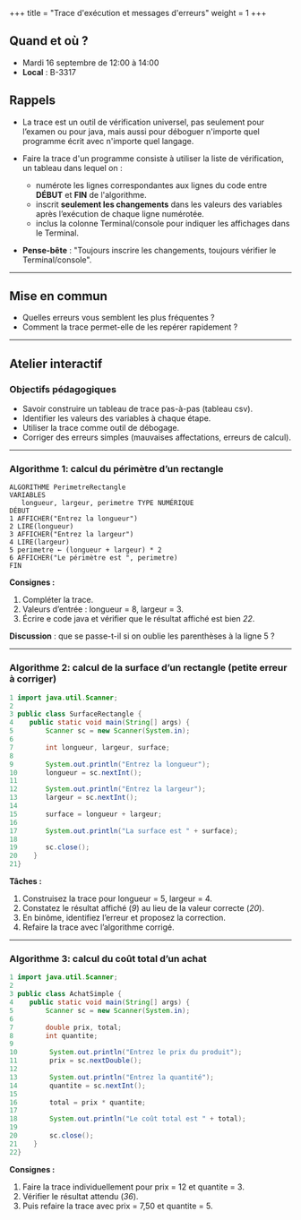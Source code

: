+++
title = "Trace d'exécution et messages d'erreurs"
weight = 1
+++

## Quand et où ?

* Mardi 16 septembre de 12:00 à 14:00
* **Local** : B-3317

## Rappels

* La trace est un outil de vérification universel, pas seulement pour l’examen ou pour java, mais aussi pour déboguer n'importe quel programme écrit avec n'importe quel langage.
* Faire la trace d'un programme consiste à utiliser la liste de vérification, un tableau dans lequel on :
   * numérote les lignes correspondantes aux lignes du code entre **DÉBUT** et **FIN** de l'algorithme. 
   * inscrit **seulement les changements** dans les valeurs des variables après l’exécution de chaque ligne numérotée.
   * inclus la colonne Terminal/console pour indiquer les affichages dans le Terminal.

* **Pense-bête** : "Toujours inscrire les changements, toujours vérifier le Terminal/console".

---

## Mise en commun

  * Quelles erreurs vous semblent les plus fréquentes ?
  * Comment la trace permet-elle de les repérer rapidement ?

---

## Atelier interactif

### Objectifs pédagogiques

* Savoir construire un tableau de trace pas-à-pas (tableau csv).
* Identifier les valeurs des variables à chaque étape.
* Utiliser la trace comme outil de débogage.
* Corriger des erreurs simples (mauvaises affectations, erreurs de calcul).

---

### Algorithme 1: calcul du périmètre d’un rectangle

```text
ALGORITHME PerimetreRectangle
VARIABLES
   longueur, largeur, perimetre TYPE NUMÉRIQUE
DÉBUT
1 AFFICHER("Entrez la longueur")
2 LIRE(longueur)
3 AFFICHER("Entrez la largeur")
4 LIRE(largeur)
5 perimetre ← (longueur + largeur) * 2
6 AFFICHER("Le périmètre est ", perimetre)
FIN
```

**Consignes :**

1. Compléter la trace.
2. Valeurs d’entrée : longueur = 8, largeur = 3.
3. Écrire e code java et vérifier que le résultat affiché est bien *22*.

**Discussion** : que se passe-t-il si on oublie les parenthèses à la ligne 5 ?

---

### Algorithme 2: calcul de la surface d’un rectangle (petite erreur à corriger)

```java
1 import java.util.Scanner;
2
3 public class SurfaceRectangle {
4    public static void main(String[] args) {
5        Scanner sc = new Scanner(System.in);
6
7        int longueur, largeur, surface;
8
9        System.out.println("Entrez la longueur");
10       longueur = sc.nextInt();
11
12       System.out.println("Entrez la largeur");
13       largeur = sc.nextInt();
14
15       surface = longueur + largeur;
16
17       System.out.println("La surface est " + surface);
18
19       sc.close();
20    }
21}
```

**Tâches :**
1. Construisez la trace pour longueur = 5, largeur = 4.
2. Constatez le résultat affiché (*9*) au lieu de la valeur correcte (*20*).
3. En binôme, identifiez l’erreur et proposez la correction.
4. Refaire la trace avec l’algorithme corrigé.

---

### Algorithme 3: calcul du coût total d’un achat

```java
1 import java.util.Scanner;
2
3 public class AchatSimple {
4    public static void main(String[] args) {
5        Scanner sc = new Scanner(System.in);
6
7        double prix, total;
8        int quantite;
9
10        System.out.println("Entrez le prix du produit");
11        prix = sc.nextDouble();
12
13        System.out.println("Entrez la quantité");
14        quantite = sc.nextInt();
15
16        total = prix * quantite;
17
18        System.out.println("Le coût total est " + total);
19
20        sc.close();
21    }
22}
```

**Consignes :**

1. Faire la trace individuellement pour prix = 12 et quantite = 3.
2. Vérifier le résultat attendu (*36*).
3. Puis refaire la trace avec prix = 7,50 et quantite = 5.

<!--
[Corrigé](./traces_corrigés.pdf)
-->

<!--

* [Atelier Traces d'exécution](./atelier_trace.pdf)
	* [Fichier .csv pour l'exemple A](./trace_exemple_A.csv)
	* [Fichier .csv pour l'exemple B](./trace_exemple_B.csv)


* [Atelier Erreurs fréquentes](./atelier_erreurs.pdf)
-->